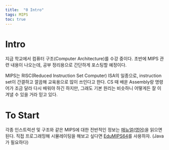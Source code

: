 ```yaml
---
title:  "0 Intro"
tags: MIPS
toc: true
---
```


# Intro
지금 학교에서 컴퓨터 구조(Computer Architecture)를 수강 중이다. 초반에 MIPS 관련 내용이 나오는데, 공부 정리용으로 간단하게 포스팅할 예정이다.

MIPS는 RISC(Reduced Instruction Set Computer) ISA의 일종으로, instruction set이 간결하고 깔끔해 교육용으로 많이 쓰인다고 한다. CS 때 배운 Assembly랑 명령어가 조금 달라 다시 배워야 하긴 하지만, 그래도 기본 원리는 비슷하니 어떻게든 잘 이겨낼 수 있을 거라 믿고 있다.


# To Start
각종 인스트럭션 및 구조와 같은 MIPS에 대한 전반적인 정보는 [매뉴얼(영어)](https://github.com/lupino3/edumips64/releases/download/v1.2.6/edumips64-1.2.6-en.pdf)을 읽으면 된다. 직접 프로그래밍해 시뮬레이팅을 해보고 싶다면 [EduMIPS64](https://github.com/lupino3/edumips64/releases/download/v1.2.6/edumips64-1.2.6-standalone.jar)를 사용하자. (Java가 필요하다)

